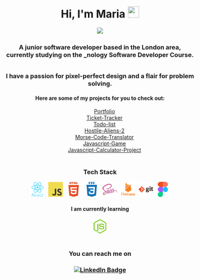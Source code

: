 <div align="center">
<h1>
  Hi, I'm Maria  
  <img src="https://media.giphy.com/media/hvRJCLFzcasrR4ia7z/giphy.gif" width="30" height="30"/>    
</h1>
  
<img src="https://media.giphy.com/media/paTz7UZbPfTZFRYnnB/giphy.gif" width="150"/>  

<h3>A junior software developer based in the London area, currently studying on the _nology Software Developer Course.
  
  <br> I have a passion for pixel-perfect design and a flair for problem solving.</h3>
  
  <h4>Here are some of my projects for you to check out:</h4>
  <ul>
    <a target=”_blank” href="https://github.com/mpascoe21/Portfolio">Portfolio</a><br>
    <a target=”_blank” href="https://github.com/mpascoe21/Ticket-Tracker">Ticket-Tracker</a><br>
    <a target=”_blank” href="https://github.com/mpascoe21/todo-list">Todo-list</a><br>
    <a target=”_blank” href="https://github.com/mpascoe21/Hostile-Aliens-2">Hostile-Aliens-2</a><br>    
    <a target=”_blank” href="https://github.com/mpascoe21/Morse-Code-Translator">Morse-Code-Translator</a><br>
    <a target=”_blank” href="https://github.com/mpascoe21/Javascript-Game">Javascript-Game</a><br>
    <a target=”_blank” href="https://github.com/mpascoe21/Javascript-Calculator-Project">Javascript-Calculator-Project</a><br>
  </ul>
<h1></h1>

<h3>Tech Stack</h3>
<div>  
  <img src="https://github.com/devicons/devicon/blob/master/icons/react/react-original-wordmark.svg" title="React" alt="React" width="40" height="40"/>&nbsp;  
  <img src="https://github.com/devicons/devicon/blob/master/icons/javascript/javascript-original.svg" title="JavaScript" alt="JavaScript" width="40" height="40"/>&nbsp;
  <img src="https://github.com/devicons/devicon/blob/master/icons/html5/html5-plain-wordmark.svg" title="HTML5" alt="HTML" width="40" height="40"/>&nbsp;
  <img src="https://github.com/devicons/devicon/blob/master/icons/css3/css3-plain-wordmark.svg"  title="CSS3" alt="CSS" width="40" height="40"/>&nbsp;
  <img src="https://github.com/devicons/devicon/blob/master/icons/sass/sass-original.svg"  title="SASS" alt="SASS" width="40" height="40"/>&nbsp;  
  <img src="https://github.com/devicons/devicon/blob/master/icons/firebase/firebase-plain-wordmark.svg" title="Firebase" alt="Firebase" width="40" height="40"/>&nbsp;
  <img src="https://github.com/devicons/devicon/blob/master/icons/git/git-original-wordmark.svg" title="Git" **alt="Git" width="40" height="40"/>  
  <img src="https://github.com/devicons/devicon/blob/master/icons/figma/figma-original.svg" title="Figma" **alt="Figma" width="40" height="40"/>
</div>
  
<h4>I am currently learning</h4>
<img src="https://github.com/devicons/devicon/blob/master/icons/nodejs/nodejs-original.svg" title="NodeJS" **alt="NodeJS" width="40" height="40"/>

<h1></h1>

<h3>You can reach me on<h3>
 <div id="badges">
  <a target=”_blank” href="https://www.linkedin.com/in/maria-pascoe-38a823239/">
    <img src="https://img.shields.io/badge/LinkedIn-blue?style=plastic&logo=linkedin&logoColor=white" alt="LinkedIn Badge" height="30"/>
  </a>
 </div> 
 </div> 

<!--

    <a target=”_blank” href="https://github.com/mpascoe21/BrewDog-Punk-API">BrewDog-Punk-API</a><br>
**mpascoe21/mpascoe21** is a ✨ _special_ ✨ repository because its `README.md` (this file) appears on your GitHub profile.

Here are some ideas to get you started:

- 🔭 I’m currently studying on the _nology software developer course
- 🌱 I’m currently learning ...
- 👯 I’m looking to collaborate on ...
- 🤔 I’m looking for help with ...
- 💬 Ask me about ...
- 📫 How to reach me: ...
- 😄 Pronouns: ...
- ⚡ Fun fact: ...
-->
